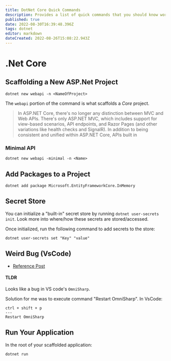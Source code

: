 ```yaml
---
title: DotNet Core Quick Commands
description: Provides a list of quick commands that you should know working with .Net Core.
published: true
date: 2022-08-30T16:39:48.396Z
tags: dotnet
editor: markdown
dateCreated: 2022-08-26T15:08:22.943Z
---
```


# .Net Core	

## Scaffolding a New ASP.Net Project

```
dotnet new webapi -n <NameOfProject>
```

The `webapi` portion of the command is what scaffolds a *Core* project. 

> In ASP.NET Core, there's no longer any distinction between MVC and Web APIs. There's only ASP.NET MVC, which includes support for view-based scenarios, API endpoints, and Razor Pages (and other variations like health checks and SignalR). In addition to being consistent and unified within ASP.NET Core, APIs built in 

### Minimal API

```
dotnet new webapi -minimal -n <Name>
```

## Add Packages to a Project

```
dotnet add package Microsoft.EntityFrameworkCore.InMemory
```

## Secret Store

You can initialize a "built-in" secret store by running `dotnet user-secrets init`. Look more into where/how these secrets are stored/accessed. 

Once initialized, run the following command to add secrets to the store:

```
dotnet user-secrets set "Key" "value" 
```

## Weird Bug (VsCode)

- [Reference Post](https://stackoverflow.com/questions/7035437/how-to-fix-namespace-x-already-contains-a-definition-for-x-error-happened-aft)

#### TLDR

Looks like a bug in VS code's `OmniSharp`.

Solution for me was to execute command "Restart OmniSharp". In VsCode:

```
ctrl + shift + p
---
Restart OmniSharp
```

## Run Your Application

In the root of your scaffolded application:

```
dotnet run
```


